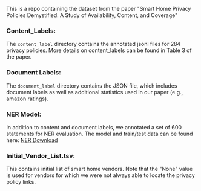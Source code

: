 This is a repo containing the dataset from the paper "Smart Home Privacy Policies Demystified: A Study of Availability, Content, and Coverage"

### Content_Labels:
The `content_label` directory contains the annotated jsonl files for 284 privacy policies. More details on content_labels can be found in Table 3 of the paper.

### Document Labels:
The `document_label` directory contains the JSON file, which includes document labels as well as additional statistics used in our paper (e.g., amazon ratings).

### NER Model:
In addition to content and document labels, we annotated a set of 600 statements for NER evaluation. The model and train/test data can be found here: [NER Download](https://drive.google.com/drive/folders/1Dqxi3T_TARNRXVct1UWOCzxKiKfWWBkB?usp=sharing)

### Initial_Vendor_List.tsv:
This contains initial list of smart home vendors. Note that the "None" value is used for vendors for which we were not always able to locate the privacy policy links.
